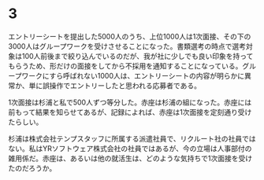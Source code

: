 
# 3

エントリーシートを提出した5000人のうち、上位1000人は1次面接、その下の3000人はグループワークを受けさせることになった。書類選考の時点で選考対象は100人前後まで絞り込んでいるのだが、我が社に少しでも良い印象を持ってもらうため、形だけの面接をしてから不採用を通知することになっている。グループワークにすら呼ばれない1000人は、エントリーシートの内容が明らかに異常か、単に誤操作でエントリーしたと思われる応募者である。

1次面接は杉浦と私で500人ずつ等分した。赤座は杉浦の組になった。赤座には前もって結果を知らせてあるが、記録によれば、赤座は1次面接を定刻通り受けたらしい。

杉浦は株式会社テンプスタッフに所属する派遣社員で、リクルート社の社員ではない。私はYRソフトウェア株式会社の社員ではあるが、今の立場は人事部付の雑用係だ。赤座は、あるいは他の就活生は、どのような気持ちで1次面接を受けたのだろうか。



